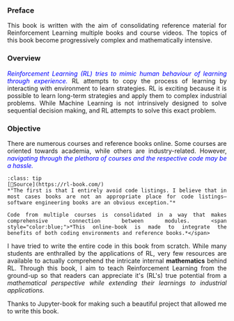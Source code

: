 ### Preface
<style>body {text-align: justify}</style>
This book is written with the aim of consolidating reference material for Reinforcement Learning multiple books and course videos. The topics of this book become progressively complex and mathematically intensive.

### Overview

<span style="color:blue;">*Reinforcement Learning (RL) tries to mimic human behaviour of learning through experience.*</span> RL attempts to copy the process of learning by interacting with environment to learn strategies. RL is exciting because it is possible to learn long-term strategies and apply them to complex industrial problems. While Machine Learning is not intrinsively designed to solve sequential decision making, and RL attempts to solve this exact problem. 

### Objective
There are numerous courses and reference books online. Some courses are oriented towards academia, while others are industry-related. However, <span style="color:blue;">*navigating through the plethora of courses and the respective code may be a hassle.*</span>

```{admonition} Why this online-book?
:class: tip
[🧾Source](https://rl-book.com/)
*"The first is that I entirely avoid code listings. I believe that in most cases books are not an appropriate place for code listings—software engineering books are an obvious exception."*

Code from multiple courses is consolidated in a way that makes comprehensive connection between modules. <span style="color:blue;">*This online-book is made to integrate the benefits of both coding environments and reference books.*</span>
```
I have tried to write the entire code in this book from scratch. While many students are enthralled by the applications of RL, very few resources are available to actually comprehend the intricate internal **mathematics** behind RL. Through this book, I aim to teach Reinforcement Learning from the ground-up so that readers can appreciate it's (RL's) true potential from a *mathematical perspective while extending their learnings to industrial applications.*

Thanks to Jupyter-book for making such a beautiful project that allowed me to write this book.
